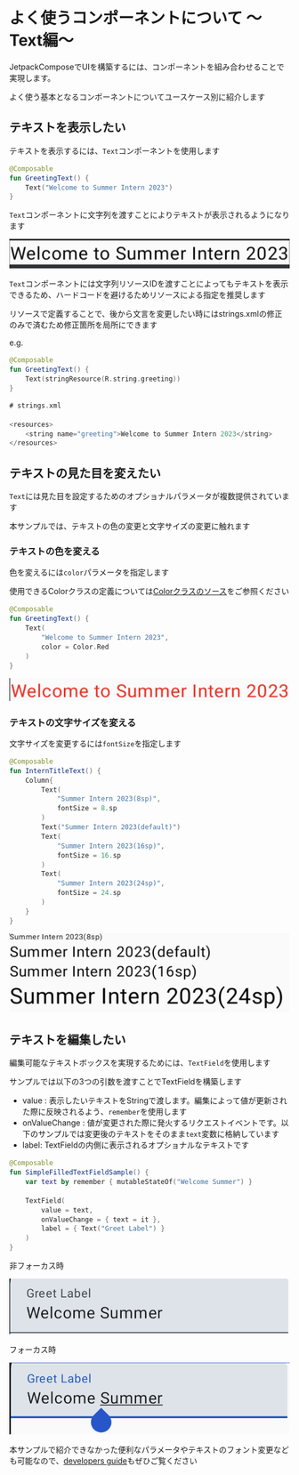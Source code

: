 # よく使うコンポーネントについて 〜Text編〜

JetpackComposeでUIを構築するには、コンポーネントを組み合わせることで実現します。

よく使う基本となるコンポーネントについてユースケース別に紹介します

## テキストを表示したい
テキストを表示するには、`Text`コンポーネントを使用します

```kotlin
@Composable
fun GreetingText() {
    Text("Welcome to Summer Intern 2023")
}
```

`Text`コンポーネントに文字列を渡すことによりテキストが表示されるようになります

![Text Sample](image/component_sample/text_sample.png)

`Text`コンポーネントには文字列リソースIDを渡すことによってもテキストを表示できるため、ハードコードを避けるためリソースによる指定を推奨します

リソースで定義することで、後から文言を変更したい時にはstrings.xmlの修正のみで済むため修正箇所を局所にできます

e.g.
```kotlin
@Composable
fun GreetingText() {
    Text(stringResource(R.string.greeting))
}
```

```kotlin
# strings.xml

<resources>
    <string name="greeting">Welcome to Summer Intern 2023</string>
</resources>

```

## テキストの見た目を変えたい
`Text`には見た目を設定するためのオプショナルパラメータが複数提供されています

本サンプルでは、テキストの色の変更と文字サイズの変更に触れます


### テキストの色を変える
色を変えるには`color`パラメータを指定します

使用できるColorクラスの定義については[Colorクラスのソース](https://cs.android.com/androidx/platform/frameworks/support/+/androidx-main:compose/ui/ui-graphics/src/commonMain/kotlin/androidx/compose/ui/graphics/Color.kt;l=115?q=%20androidx.compose.ui.graphics.Color&ss=androidx%2Fplatform%2Fframeworks%2Fsupport&hl=ja)をご参照ください

```kotlin
@Composable
fun GreetingText() {
    Text(
        "Welcome to Summer Intern 2023",
        color = Color.Red
    )
}
```
![Text Sample](image/component_sample/text_red_sample.png)


### テキストの文字サイズを変える
文字サイズを変更するには`fontSize`を指定します

```kotlin
@Composable
fun InternTitleText() {
    Column{
        Text(
            "Summer Intern 2023(8sp)",
            fontSize = 8.sp
        )
        Text("Summer Intern 2023(default)")
        Text(
            "Summer Intern 2023(16sp)",
            fontSize = 16.sp
        )
        Text(
            "Summer Intern 2023(24sp)",
            fontSize = 24.sp
        )
    }
}
```
![Text Size Sample](image/component_sample/text_size_sample.png)

## テキストを編集したい
編集可能なテキストボックスを実現するためには、`TextField`を使用します

サンプルでは以下の3つの引数を渡すことでTextFieldを構築します

- value : 表示したいテキストをStringで渡します。編集によって値が更新された際に反映されるよう、`remember`を使用します
- onValueChange : 値が変更された際に発火するリクエストイベントです。以下のサンプルでは変更後のテキストをそのまま`text`変数に格納しています
- label: TextFieldの内側に表示されるオプショナルなテキストです

```kotlin
@Composable
fun SimpleFilledTextFieldSample() {
    var text by remember { mutableStateOf("Welcome Summer") }

    TextField(
        value = text,
        onValueChange = { text = it },
        label = { Text("Greet Label") }
    )
}
```

非フォーカス時

![TextField Sample](image/component_sample/textfield_sample.png)

フォーカス時

![TextField Focus Sample](image/component_sample/textfield_sample_forcus.png)




本サンプルで紹介できなかった便利なパラメータやテキストのフォント変更なども可能なので、[developers guide](https://developer.android.com/jetpack/compose/text?hl=ja)もぜひご覧ください